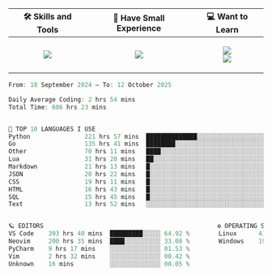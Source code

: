 <table align="center">
    <thead>
        <tr>
            <!-- <th>📊 My Coding Stats</th> -->
            <th>🛠 Skills and Tools</th>
            <th>🍼 Have Small Experience</th>
            <th>💻 Want to Learn</th>
        </tr>
    </thead>
    <tbody>
        <tr>
            <!-- <td> -->
            <!--   <p align="center"> -->
            <!--     <img src="https://wakatime.com/share/@45c37f30-78f2-4b42-863d-611feedbfacb/c2c6600d-b2f3-4ab1-a91c-e97e023d2a30.svg" alt="Coding Stats"> -->
            <!--   </p> -->
            <!-- </td> -->
            <td>
                <p align="center">
                    <img src="https://skillicons.dev/icons?i=go,python,postgres,git,kafka,redis,docker,linux,arch,neovim&perline=5">
                </p>
            </td>
            <td>
                <p align="center">
                    <img src="https://skillicons.dev/icons?i=html,css,md,bash&perline=2"></br>
                </p>
            </td>
            <td>
                <p align="center">
                    <img src="https://skillicons.dev/icons?i=kubernetes,grafana,rabbitmq,htmx,rust&perline=45"></br>
                    <img src="https://skillicons.dev/icons?i=ts,solidity,lua,raspberrypi,fastapi&perline=5">
                </p>
            </td>
        </tr>
    </tbody>
</table>

<!--START_SECTION:waka-->

```go
From: 18 September 2024 — To: 12 October 2025

Daily Average Coding: 2 hrs 54 mins
Total Time: 606 hrs 23 mins


🤖 TOP 10 LANGUAGES I USE
Python               221 hrs 57 mins  ██████████████░░░░░░░░░░░░░░░░░░░░░░░░░░ 36.60 %
Go                   135 hrs 41 mins  ████████░░░░░░░░░░░░░░░░░░░░░░░░░░░░░░░░ 22.38 %
Other                70 hrs 11 mins   ████░░░░░░░░░░░░░░░░░░░░░░░░░░░░░░░░░░░░ 11.58 %
Lua                  31 hrs 20 mins   ██░░░░░░░░░░░░░░░░░░░░░░░░░░░░░░░░░░░░░░ 05.17 %
Markdown             21 hrs 13 mins   █░░░░░░░░░░░░░░░░░░░░░░░░░░░░░░░░░░░░░░░ 03.50 %
JSON                 20 hrs 22 mins   █░░░░░░░░░░░░░░░░░░░░░░░░░░░░░░░░░░░░░░░ 03.36 %
CSS                  19 hrs 11 mins   █░░░░░░░░░░░░░░░░░░░░░░░░░░░░░░░░░░░░░░░ 03.17 %
HTML                 16 hrs 43 mins   █░░░░░░░░░░░░░░░░░░░░░░░░░░░░░░░░░░░░░░░ 02.76 %
SQL                  15 hrs 45 mins   █░░░░░░░░░░░░░░░░░░░░░░░░░░░░░░░░░░░░░░░ 02.60 %
Text                 13 hrs 52 mins   ░░░░░░░░░░░░░░░░░░░░░░░░░░░░░░░░░░░░░░░░ 02.29 %


🪐 EDITORS                                                ⚙️ OPERATING SYSTEMS
VS Code    393 hrs 40 mins  █████████░░░░░ 64.92 %        Linux      415 hrs 44 mins  █████████░░░░░ 68.56 %
Neovim     200 hrs 35 mins  ████░░░░░░░░░░ 33.08 %        Windows    190 hrs 39 mins  ████░░░░░░░░░░ 31.44 %
PyCharm    9 hrs 17 mins    ░░░░░░░░░░░░░░ 01.53 %        
Vim        2 hrs 32 mins    ░░░░░░░░░░░░░░ 00.42 %        
Unknown    16 mins          ░░░░░░░░░░░░░░ 00.05 %        
```

<!--END_SECTION:waka-->

<!--
<table align="center">
  <thead>
    <tr>
      <th>📊 My Coding Stats</th>
   </tr>
  </thead>
  <tbody>
    <tr>
      <td>
        <p align="center">
          <img src="https://wakatime.com/share/@45c37f30-78f2-4b42-863d-611feedbfacb/c2c6600d-b2f3-4ab1-a91c-e97e023d2a30.svg" alt="Coding Stats">
        </p>
      </td>
    </tr>
  </tbody>
</table>
-->
